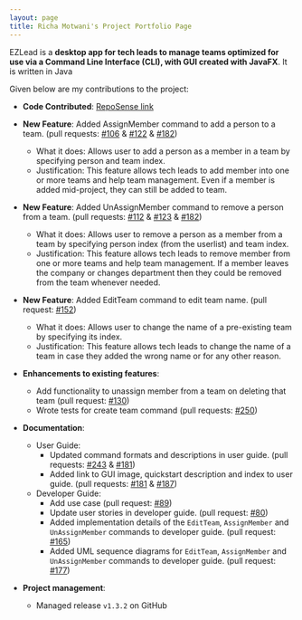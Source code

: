 ```yaml
---
layout: page
title: Richa Motwani's Project Portfolio Page
---
```


EZLead is a **desktop app for tech leads to manage teams optimized for use via a Command Line Interface (CLI),
with GUI created with JavaFX**. It is written in Java

Given below are my contributions to the project: 

* **Code Contributed**: [RepoSense link](https://nus-cs2103-ay2223s1.github.io/tp-dashboard/?search=richavm14&breakdown=true&sort=groupTitle&sortWithin=title&since=2022-09-16&timeframe=commit&mergegroup=&groupSelect=groupByRepos&checkedFileTypes=docs~functional-code~test-code~other)

* **New Feature**: Added AssignMember command to add a person to a team. (pull requests: [\#106](https://github.com/AY2223S1-CS2103T-W09-3/tp/pull/106) & [\#122](https://github.com/AY2223S1-CS2103T-W09-3/tp/pull/122) & [\#182](https://github.com/AY2223S1-CS2103T-W09-3/tp/pull/182))
  * What it does: Allows user to add a person as a member in a team by specifying person and team index.
  * Justification: This feature allows tech leads to add member into one or more teams and help team management. Even if a member is added mid-project, they can still be added to team.

* **New Feature**: Added UnAssignMember command to remove a person from a team. (pull requests: [\#112](https://github.com/AY2223S1-CS2103T-W09-3/tp/pull/112) & [\#123](https://github.com/AY2223S1-CS2103T-W09-3/tp/pull/123) & [\#182](https://github.com/AY2223S1-CS2103T-W09-3/tp/pull/182))
    * What it does: Allows user to remove a person as a member from a team by specifying person index (from the userlist) and team index.
    * Justification: This feature allows tech leads to remove member from one or more teams and help team management. If a member leaves the company or changes department then they could be removed from the team whenever needed.

* **New Feature**: Added EditTeam command to edit team name. (pull request: [\#152](https://github.com/AY2223S1-CS2103T-W09-3/tp/pull/152))
    * What it does: Allows user to change the name of a pre-existing team by specifying its index.
    * Justification: This feature allows tech leads to change the name of a team in case they added the wrong name or for any other reason.

* **Enhancements to existing features**: 
  * Add functionality to unassign member from a team on deleting that team (pull request: [\#130](https://github.com/AY2223S1-CS2103T-W09-3/tp/pull/130))
  * Wrote tests for create team command (pull requests: [\#250](https://github.com/AY2223S1-CS2103T-W09-3/tp/pull/250))

* **Documentation**:
    * User Guide:
        * Updated command formats and descriptions in user guide. (pull requests: [\#243](https://github.com/AY2223S1-CS2103T-W09-3/tp/pull/243) & [\#181](https://github.com/AY2223S1-CS2103T-W09-3/tp/pull/181))
        * Added link to GUI image, quickstart description and index to user guide. (pull requests: [\#181](https://github.com/AY2223S1-CS2103T-W09-3/tp/pull/181) & [\#187](https://github.com/AY2223S1-CS2103T-W09-3/tp/pull/187))
    * Developer Guide:
        * Add use case (pull request: [\#89](https://github.com/AY2223S1-CS2103T-W09-3/tp/pull/89))
        * Update user stories in developer guide. (pull request: [\#80](https://github.com/AY2223S1-CS2103T-W09-3/tp/pull/80))
        * Added implementation details of the `EditTeam`, `AssignMember` and `UnAssignMember` commands to developer guide. (pull request: [\#165](https://github.com/AY2223S1-CS2103T-W09-3/tp/pull/165))
        * Added UML sequence diagrams for `EditTeam`, `AssignMember` and `UnAssignMember` commands to developer guide. (pull request: [\#177](https://github.com/AY2223S1-CS2103T-W09-3/tp/pull/177))

* **Project management**:
    * Managed release `v1.3.2` on GitHub